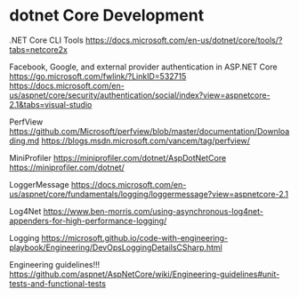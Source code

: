 # dotnet Core Development

.NET Core CLI Tools
https://docs.microsoft.com/en-us/dotnet/core/tools/?tabs=netcore2x


Facebook, Google, and external provider authentication in ASP.NET Core
https://go.microsoft.com/fwlink/?LinkID=532715
https://docs.microsoft.com/en-us/aspnet/core/security/authentication/social/index?view=aspnetcore-2.1&tabs=visual-studio


PerfView
https://github.com/Microsoft/perfview/blob/master/documentation/Downloading.md
https://blogs.msdn.microsoft.com/vancem/tag/perfview/

MiniProfiler
https://miniprofiler.com/dotnet/AspDotNetCore
https://miniprofiler.com/dotnet/

LoggerMessage
https://docs.microsoft.com/en-us/aspnet/core/fundamentals/logging/loggermessage?view=aspnetcore-2.1

Log4Net
https://www.ben-morris.com/using-asynchronous-log4net-appenders-for-high-performance-logging/

Logging
https://microsoft.github.io/code-with-engineering-playbook/Engineering/DevOpsLoggingDetailsCSharp.html

Engineering guidelines!!!
https://github.com/aspnet/AspNetCore/wiki/Engineering-guidelines#unit-tests-and-functional-tests

